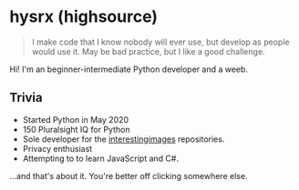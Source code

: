 # hysrx (highsource)

> I make code that I know nobody will ever use, but develop as people would use it. May be bad practice, but I like a good challenge.

Hi! I'm an beginner-intermediate Python developer and a weeb.

## Trivia

- Started Python in May 2020
- 150 Pluralsight IQ for Python
- Sole developer for the [interestingimages](https://github.com/interestingimages) repositories.
- Privacy enthusiast
- Attempting to to learn JavaScript and C#.

...and that's about it. You're better off clicking somewhere else.
